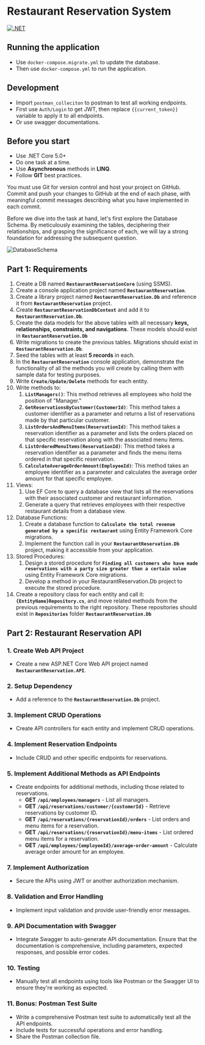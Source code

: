 # Restaurant Reservation System

[![.NET](https://github.com/DotNetBackendTraining/restaurant-reservation-system/actions/workflows/build-and-test.yml/badge.svg)](https://github.com/DotNetBackendTraining/restaurant-reservation-system/actions/workflows/build-and-test.yml)

## Running the application

- Use `docker-compose.migrate.yml` to update the database.
- Then use `docker-compose.yml` to run the application.

## Development

- Import `postman_colleciton` to postman to test all working endpoints.
- First use `Auth/Login` to get JWT, then replace `{{current_token}}` variable to apply it to all endpoints.
- Or use swagger documentations.

## Before you start

- Use .NET Core 5.0+
- Do one task at a time.
- Use **Asynchronous** methods in **LINQ**.
- Follow **GIT** best practices.

You must use Git for version control and host your project on GitHub. Commit and push your changes to GitHub at the end
of each phase, with meaningful commit messages describing what you have implemented in each commit.

Before we dive into the task at hand, let's first explore the Database Schema. By meticulously examining the tables,
deciphering their relationships, and grasping the significance of each, we will lay a strong foundation for addressing
the subsequent question.

![DatabaseSchema](assets/InitialDatabaseSchema.png)

## **Part 1:** Requirements

1. Create a DB named **`RestaurantReservationCore`** (using SSMS).
2. Create a console application project named **`RestaurantReservation`**.
3. Create a library project named **`RestaurantReservation.Db`** and reference it from **`RestaurantReservation`**
   project.
4. Create **`RestaurantReservationDbContext`** and add it to **`RestaurantReservation.Db`**.
5. Create the data models for the above tables with all necessary **keys, relationships, constraints, and navigations**.
   These models should exist in **`RestaurantReservation.Db`**
6. Write migrations to create the previous tables. Migrations should exist in **`RestaurantReservation.Db`**.
7. Seed the tables with at least **5 records** in each.
8. In the **`RestaurantReservation`** console application, demonstrate the functionality of all the methods you will
   create by calling them with sample data for testing purposes.
9. Write **`Create/Update/Delete`** methods for each entity.
10. Write methods to:
    1. **`ListManagers()`**: This method retrieves all employees who hold the position of "Manager."
    2. **`GetReservationsByCustomer(CustomerId)`**: This method takes a customer identifier as a parameter and returns a
       list of reservations made by that particular customer.
    3. **`ListOrdersAndMenuItems(ReservationId)`**: This method takes a reservation identifier as a parameter and lists
       the orders placed on that specific reservation along with the associated menu items.
    4. **`ListOrderedMenuItems(ReservationId)`**: This method takes a reservation identifier as a parameter and finds
       the menu items ordered in that specific reservation.
    5. **`CalculateAverageOrderAmount(EmployeeId)`**: This method takes an employee identifier as a parameter and
       calculates the average order amount for that specific employee.
11. Views:
    1. Use EF Core to query a database view that lists all the reservations with their associated customer and
       restaurant information.
    2. Generate a query that retrieves employees with their respective restaurant details from a database view.
12. Database Functions:
    1. Create a database function to **`Calculate the total revenue generated by a specific restaurant`** using Entity
       Framework Core migrations.
    2. Implement the function call in your **`RestaurantReservation.Db`** project, making it accessible from your
       application.
13. Stored Procedures:
    1. Design a stored procedure for
       **`Finding all customers who have made reservations with a party size greater than a certain value`** using
       Entity
       Framework Core migrations.
    2. Develop a method in your RestaurantReservation.Db project to execute the stored procedure.
14. Create a repository class for each entity and call it: **`{EntityName}Repository.cs`**, and move related methods
    from the previous requirements to the right repository. These repositories should exist in **`Repositories`**
    folder **`RestaurantReservation.Db`**

## **Part 2:** Restaurant Reservation API

### 1. Create Web API Project

- Create a new ASP.NET Core Web API project named **`RestaurantReservation.API`**.

### 2. Setup Dependency

- Add a reference to the **`RestaurantReservation.Db`** project.

### 3. Implement CRUD Operations

- Create API controllers for each entity and implement CRUD operations.

### 4. Implement Reservation Endpoints

- Include CRUD and other specific endpoints for reservations.

### 5. Implement Additional Methods as API Endpoints

- Create endpoints for additional methods, including those related to reservations.
    - **GET** **`/api/employees/managers`** - List all managers.
    - **GET** **`/api/reservations/customer/{customerId}`** - Retrieve reservations by customer ID.
    - **GET** **`/api/reservations/{reservationId}/orders`** - List orders and menu items for a reservation.
    - **GET** **`/api/reservations/{reservationId}/menu-items`** - List ordered menu items for a reservation.
    - **GET** **`/api/employees/{employeeId}/average-order-amount`** - Calculate average order amount for an employee.

### 7. Implement Authorization

- Secure the APIs using JWT or another authorization mechanism.

### 8. Validation and Error Handling

- Implement input validation and provide user-friendly error messages.

### 9. API Documentation with Swagger

- Integrate Swagger to auto-generate API documentation. Ensure that the documentation is comprehensive, including
  parameters, expected responses, and possible error codes.

### 10. Testing

- Manually test all endpoints using tools like Postman or the Swagger UI to ensure they're working as expected.

### 11. Bonus: Postman Test Suite

- Write a comprehensive Postman test suite to automatically test all the API endpoints.
- Include tests for successful operations and error handling.
- Share the Postman collection file.
